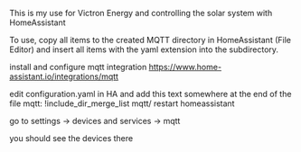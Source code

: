 This is my use for Victron Energy and controlling the solar system with HomeAssistant

To use, copy all items to the created MQTT directory in HomeAssistant (File Editor) and insert all items with the yaml extension into the subdirectory.

install and configure mqtt integration
https://www.home-assistant.io/integrations/mqtt

edit configuration.yaml in HA and add this text somewhere at the end of the file
mqtt: !include_dir_merge_list mqtt/
restart homeassistant

go to settings -> devices and services -> mqtt

you should see the devices there
